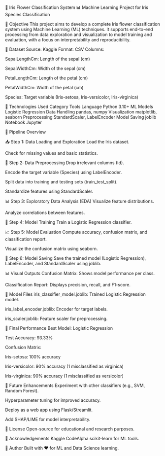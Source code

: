 🌸 Iris Flower Classification System
📊 Machine Learning Project for Iris Species Classification

🎯 Objective
This project aims to develop a complete Iris flower classification system using Machine Learning (ML) techniques. It supports end-to-end processing from data exploration and visualization to model training and evaluation, with a focus on interpretability and reproducibility.

📁 Dataset
Source: Kaggle
Format: CSV
Columns:

SepalLengthCm: Length of the sepal (cm)

SepalWidthCm: Width of the sepal (cm)

PetalLengthCm: Length of the petal (cm)

PetalWidthCm: Width of the petal (cm)

Species: Target variable (Iris-setosa, Iris-versicolor, Iris-virginica)

🧰 Technologies Used
Category	Tools
Language	Python 3.10+
ML Models	Logistic Regression
Data Handling	pandas, numpy
Visualization	matplotlib, seaborn
Preprocessing	StandardScaler, LabelEncoder
Model Saving	joblib
Notebook	Jupyter


🔄 Pipeline Overview


📥 Step 1: Data Loading and Exploration
Load the Iris dataset.

Check for missing values and basic statistics.

🧼 Step 2: Data Preprocessing
Drop irrelevant columns (Id).

Encode the target variable (Species) using LabelEncoder.

Split data into training and testing sets (train_test_split).

Standardize features using StandardScaler.

📊 Step 3: Exploratory Data Analysis (EDA)
Visualize feature distributions.

Analyze correlations between features.

🧪 Step 4: Model Training
Train a Logistic Regression classifier.

📈 Step 5: Model Evaluation
Compute accuracy, confusion matrix, and classification report.

Visualize the confusion matrix using seaborn.

💾 Step 6: Model Saving
Save the trained model (Logistic Regression), LabelEncoder, and StandardScaler using joblib.

📊 Visual Outputs
Confusion Matrix: Shows model performance per class.

Classification Report: Displays precision, recall, and F1-score.

💾 Model Files
iris_classifier_model.joblib: Trained Logistic Regression model.

iris_label_encoder.joblib: Encoder for target labels.

iris_scaler.joblib: Feature scaler for preprocessing.

🧪 Final Performance
Best Model: Logistic Regression

Test Accuracy: 93.33%

Confusion Matrix:

Iris-setosa: 100% accuracy

Iris-versicolor: 90% accuracy (1 misclassified as virginica)

Iris-virginica: 90% accuracy (1 misclassified as versicolor)

🚀 Future Enhancements
Experiment with other classifiers (e.g., SVM, Random Forest).

Hyperparameter tuning for improved accuracy.

Deploy as a web app using Flask/Streamlit.

Add SHAP/LIME for model interpretability.

📄 License
Open-source for educational and research purposes.

🙏 Acknowledgements
Kaggle
CodeAlpha
scikit-learn for ML tools.

🧠 Author
Built with ❤️ for ML and Data Science learning.

